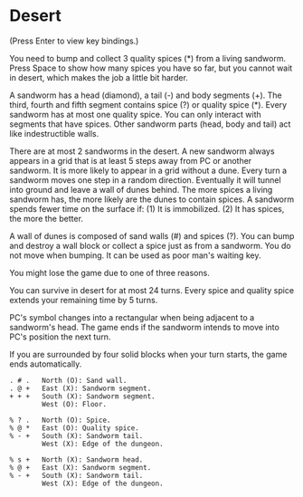 # Desert

(Press Enter to view key bindings.)

You need to bump and collect 3 quality spices (*) from a living sandworm. Press Space to show how many spices you have so far, but you cannot wait in desert, which makes the job a little bit harder.

A sandworm has a head (diamond), a tail (-) and body segments (+). The third, fourth and fifth segment contains spice (?) or quality spice (*). Every sandworm has at most one quality spice. You can only interact with segments that have spices. Other sandworm parts (head, body and tail) act like indestructible walls.

There are at most 2 sandworms in the desert. A new sandworm always appears in a grid that is at least 5 steps away from PC or another sandworm. It is more likely to appear in a grid without a dune. Every turn a sandworm moves one step in a random direction. Eventually it will tunnel into ground and leave a wall of dunes behind. The more spices a living sandworm has, the more likely are the dunes to contain spices. A sandworm spends fewer time on the surface if: (1) It is immobilized. (2) It has spices, the more the better.

A wall of dunes is composed of sand walls (#) and spices (?). You can bump and destroy a wall block or collect a spice just as from a sandworm. You do not move when bumping. It can be used as poor man's waiting key.

You might lose the game due to one of three reasons.

You can survive in desert for at most 24 turns. Every spice and quality spice extends your remaining time by 5 turns.

PC's symbol changes into a rectangular when being adjacent to a sandworm's head. The game ends if the sandworm intends to move into PC's position the next turn.

If you are surrounded by four solid blocks when your turn starts, the game ends automatically.

    . # .   North (O): Sand wall.
    . @ +   East (X): Sandworm segment.
    + + +   South (X): Sandworm segment.
            West (O): Floor.

    % ? .   North (O): Spice.
    % @ *   East (O): Quality spice.
    % - +   South (X): Sandworm tail.
            West (X): Edge of the dungeon.

    % s +   North (X): Sandworm head.
    % @ +   East (X): Sandworm segment.
    % - +   South (X): Sandworm tail.
            West (X): Edge of the dungeon.
